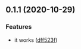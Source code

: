 ## 0.1.1 (2020-10-29)


### Features

* it works ([dff523f](https://github.com/geekdada/yasd-helper/commit/dff523fc008bcb55942f633733f5859e4984b911))




